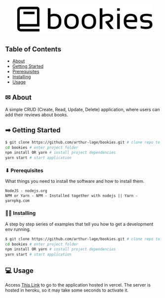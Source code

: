 <h1 align="center">
    <img src="./src/assets/images/logo-black.svg">
</h1>

## Table of Contents

- [About](#about)
- [Getting Started](#getting_started)
- [Prerequisites](#prerequisites)
- [Installing](#installing)
- [Usage](#usage)

## ✉ About <a name = "about"></a>

A simple CRUD (Create, Read, Update, Delete) application, where users can add their reviews about books.

## ➡ Getting Started <a name = "getting_started"></a>

```bash
$ git clone https://github.com/arthur-lage/bookies.git # clone repo to your machine
cd bookies # enter project folder
npm install OR yarn # install project dependencies
yarn start # start application
```

### ⬇ Prerequisites <a name = "prerequisites"></a>

What things you need to install the software and how to install them.

```
NodeJS - nodejs.org
NPM or Yarn - NPM - Installed together with nodejs || Yarn - yarnpkg.com
```

### 👨‍💻 Installing <a name = "installing"></a>

A step by step series of examples that tell you how to get a development env running.

```bash
$ git clone https://github.com/arthur-lage/bookies.git # clone repo to your machine
cd bookies # enter project folder
npm install OR yarn # install project dependencies
yarn start # start application
```

## 💻 Usage <a name = "usage"></a>

Access [This Link](https://bookies.vercel.app/) to go to the application hosted in vercel.
The server is hosted in heroku, so it may take some seconds to activate it.